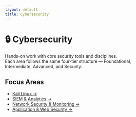 ```yaml
---
layout: default
title: Cybersecurity
---
```


# 🔒 Cybersecurity

Hands-on work with core security tools and disciplines.  
Each area follows the same four-tier structure — Foundational, Intermediate, Advanced, and Security.

## Focus Areas
- [Kali Linux →](./kali-linux/)
- [SIEM & Analytics →](./siem-analytics/)
- [Network Security & Monitoring →](./network-security/)
- [Application & Web Security →](./app-web-security/)
